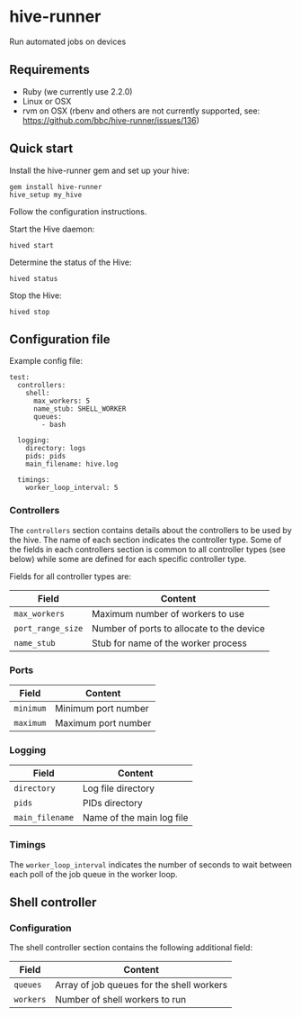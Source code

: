 # hive-runner

Run automated jobs on devices

## Requirements

* Ruby (we currently use 2.2.0)
* Linux or OSX
* rvm on OSX (rbenv and others are not currently supported, see: https://github.com/bbc/hive-runner/issues/136)

## Quick start

Install the hive-runner gem and set up your hive:

    gem install hive-runner
    hive_setup my_hive

Follow the configuration instructions.

Start the Hive daemon:

    hived start

Determine the status of the Hive:

    hived status

Stop the Hive:

    hived stop

## Configuration file

Example config file:

    test:
      controllers:
        shell:
          max_workers: 5
          name_stub: SHELL_WORKER
          queues:
            - bash
    
      logging:
        directory: logs
        pids: pids
        main_filename: hive.log
    
      timings:
        worker_loop_interval: 5

### Controllers

The `controllers` section contains details about the controllers to be
used by the hive. The name of each section indicates the controller type. Some
of the fields in each controllers section is common to all controller types
(see below) while some are defined for each specific controller type.

Fields for all controller types are:

| Field             | Content                                   |
|-------------------|-------------------------------------------|
| `max_workers`     | Maximum number of workers to use          |
| `port_range_size` | Number of ports to allocate to the device |
| `name_stub`       | Stub for name of the worker process       |

### Ports

| Field     | Content             |
|-----------|---------------------|
| `minimum` | Minimum port number |
| `maximum` | Maximum port number |

### Logging

| Field           | Content                   |
|-----------------|---------------------------|
| `directory`     | Log file directory        |
| `pids`          | PIDs directory            |
| `main_filename` | Name of the main log file |

### Timings

The `worker_loop_interval` indicates the number of seconds to wait between each
poll of the job queue in the worker loop.

## Shell controller

### Configuration

The shell controller section contains the following additional field:

| Field     | Content                                   |
|-----------|-------------------------------------------|
| `queues`  | Array of job queues for the shell workers |
| `workers` | Number of shell workers to run            |
